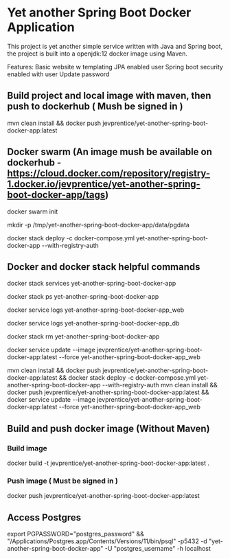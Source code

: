 # Yet another Spring Boot Docker Application

This project is yet another simple service written with Java and Spring boot, the project is built into a openjdk:12 docker image using Maven.

Features:
Basic website w templating
JPA enabled user
Spring boot security enabled with user
Update password

## Build project and local image with maven, then push to dockerhub ( Mush be signed in )

mvn clean install && docker push jevprentice/yet-another-spring-boot-docker-app:latest

## Docker swarm (An image mush be available on dockerhub - https://cloud.docker.com/repository/registry-1.docker.io/jevprentice/yet-another-spring-boot-docker-app/tags)

docker swarm init

mkdir -p /tmp/yet-another-spring-boot-docker-app/data/pgdata

docker stack deploy -c docker-compose.yml yet-another-spring-boot-docker-app --with-registry-auth

## Docker and docker stack helpful commands

docker stack services yet-another-spring-boot-docker-app

docker stack ps yet-another-spring-boot-docker-app

docker service logs yet-another-spring-boot-docker-app_web

docker service logs yet-another-spring-boot-docker-app_db

docker stack rm yet-another-spring-boot-docker-app

docker service update --image jevprentice/yet-another-spring-boot-docker-app:latest --force yet-another-spring-boot-docker-app_web

mvn clean install && docker push jevprentice/yet-another-spring-boot-docker-app:latest && docker stack deploy -c docker-compose.yml yet-another-spring-boot-docker-app --with-registry-auth
mvn clean install && docker push jevprentice/yet-another-spring-boot-docker-app:latest && docker service update --image jevprentice/yet-another-spring-boot-docker-app:latest --force yet-another-spring-boot-docker-app_web

## Build and push docker image (Without Maven)

### Build image

docker build -t jevprentice/yet-another-spring-boot-docker-app:latest .

### Push image ( Must be signed in )

docker push jevprentice/yet-another-spring-boot-docker-app:latest

## Access Postgres

export PGPASSWORD="postgres_password" && "/Applications/Postgres.app/Contents/Versions/11/bin/psql" -p5432 -d "yet-another-spring-boot-docker-app" -U "postgres_username" -h localhost
